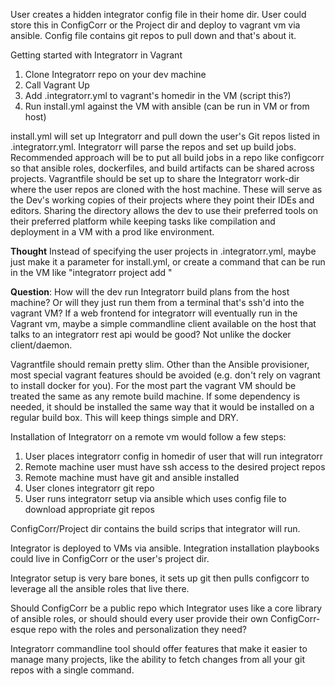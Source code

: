 User creates a hidden integrator config file in their home dir.
User could store this in ConfigCorr or the Project dir and deploy to vagrant vm via ansible.
Config file contains git repos to pull down and that's about it.

Getting started with Integratorr in Vagrant
1. Clone Integratorr repo on your dev machine
2. Call Vagrant Up
3. Add .integratorr.yml to vagrant's homedir in the VM (script this?)
4. Run install.yml against the VM with ansible (can be run in VM or from host)

install.yml will set up Integratorr and pull down the user's Git repos listed in .integratorr.yml.
Integratorr will parse the repos and set up build jobs. Recommended approach will be to put all
build jobs in a repo like configcorr so that ansible roles, dockerfiles, and build artifacts can
be shared across projects. Vagrantfile should be set up to share the Integratorr work-dir where
the user repos are cloned with the host machine. These will serve as the Dev's working copies
of their projects where they point their IDEs and editors. Sharing the directory allows the
dev to use their preferred tools on their preferred platform while keeping tasks like compilation
and deployment in a VM with a prod like environment.

**Thought** Instead of specifying the user projects in .integratorr.yml, maybe just make it
a parameter for install.yml, or create a command that can be run in the VM like
"integratorr project add <repo-url> <repo-name>"

**Question**: How will the dev run Integratorr build plans from the host machine? Or will they
just run them from a terminal that's ssh'd into the vagrant VM? If a web frontend for integratorr
will eventually run in the Vagrant vm, maybe a simple commandline client available on the host that talks to an integratorr rest api would be good? Not unlike the docker client/daemon.

Vagrantfile should remain pretty slim. Other than the Ansible provisioner, most special
vagrant features should be avoided (e.g. don't rely on vagrant to install docker for you).
For the most part the vagrant VM should be treated the same as any remote build machine.
If some dependency is needed, it should be installed the same way that it would be installed
on a regular build box. This will keep things simple and DRY.

Installation of Integratorr on a remote vm would follow a few steps:
1. User places integratorr config in homedir of user that will run integratorr
2. Remote machine user must have ssh access to the desired project repos
3. Remote machine must have git and ansible installed
4. User clones integratorr git repo
5. User runs integratorr setup via ansible which uses config file to download appropriate git repos

ConfigCorr/Project dir contains the build scrips that integrator will run.

Integrator is deployed to VMs via ansible. Integration installation playbooks could live in ConfigCorr or the user's project dir.

Integrator setup is very bare bones, it sets up git then pulls configcorr to leverage all the ansible roles that live there.

Should ConfigCorr be a public repo which Integrator uses like a core library of ansible roles,
or should should every user provide their own ConfigCorr-esque repo with the roles and personalization they need?

Integratorr commandline tool should offer features that make it easier to manage many projects, like the ability to fetch changes from all your git repos with a single command.
